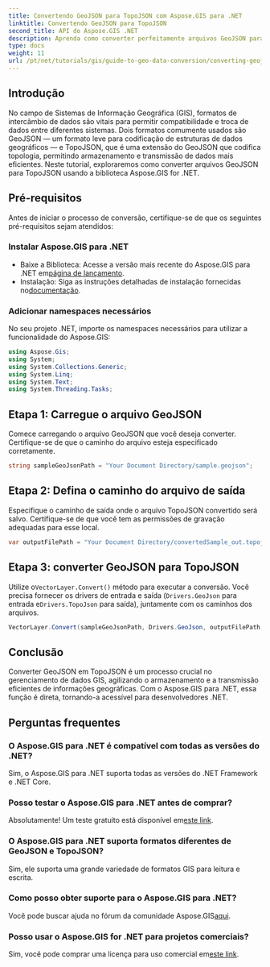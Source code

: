 ```yaml
---
title: Convertendo GeoJSON para TopoJSON com Aspose.GIS para .NET
linktitle: Convertendo GeoJSON para TopoJSON
second_title: API do Aspose.GIS .NET
description: Aprenda como converter perfeitamente arquivos GeoJSON para o formato TopoJSON usando a poderosa biblioteca Aspose.GIS for .NET. Este tutorial passo a passo abrange tudo, da instalação à execução.
type: docs
weight: 11
url: /pt/net/tutorials/gis/guide-to-geo-data-conversion/converting-geojson-to-topojson/
---
```

## Introdução

No campo de Sistemas de Informação Geográfica (GIS), formatos de intercâmbio de dados são vitais para permitir compatibilidade e troca de dados entre diferentes sistemas. Dois formatos comumente usados são GeoJSON — um formato leve para codificação de estruturas de dados geográficos — e TopoJSON, que é uma extensão do GeoJSON que codifica topologia, permitindo armazenamento e transmissão de dados mais eficientes. Neste tutorial, exploraremos como converter arquivos GeoJSON para TopoJSON usando a biblioteca Aspose.GIS for .NET.

## Pré-requisitos

Antes de iniciar o processo de conversão, certifique-se de que os seguintes pré-requisitos sejam atendidos:

### Instalar Aspose.GIS para .NET

-  Baixe a Biblioteca: Acesse a versão mais recente do Aspose.GIS para .NET em[página de lançamento](https://releases.aspose.com/gis/net/).
-  Instalação: Siga as instruções detalhadas de instalação fornecidas no[documentação](https://reference.aspose.com/gis/net/).

### Adicionar namespaces necessários

No seu projeto .NET, importe os namespaces necessários para utilizar a funcionalidade do Aspose.GIS:

```csharp
using Aspose.Gis;
using System;
using System.Collections.Generic;
using System.Linq;
using System.Text;
using System.Threading.Tasks;
```

## Etapa 1: Carregue o arquivo GeoJSON

Comece carregando o arquivo GeoJSON que você deseja converter. Certifique-se de que o caminho do arquivo esteja especificado corretamente.

```csharp
string sampleGeoJsonPath = "Your Document Directory/sample.geojson";
```

## Etapa 2: Defina o caminho do arquivo de saída

Especifique o caminho de saída onde o arquivo TopoJSON convertido será salvo. Certifique-se de que você tem as permissões de gravação adequadas para esse local.

```csharp
var outputFilePath = "Your Document Directory/convertedSample_out.topojson";
```

## Etapa 3: converter GeoJSON para TopoJSON

 Utilize o`VectorLayer.Convert()` método para executar a conversão. Você precisa fornecer os drivers de entrada e saída (`Drivers.GeoJson` para entrada e`Drivers.TopoJson` para saída), juntamente com os caminhos dos arquivos.

```csharp
VectorLayer.Convert(sampleGeoJsonPath, Drivers.GeoJson, outputFilePath, Drivers.TopoJson);
```

## Conclusão

Converter GeoJSON em TopoJSON é um processo crucial no gerenciamento de dados GIS, agilizando o armazenamento e a transmissão eficientes de informações geográficas. Com o Aspose.GIS para .NET, essa função é direta, tornando-a acessível para desenvolvedores .NET.

## Perguntas frequentes

### O Aspose.GIS para .NET é compatível com todas as versões do .NET?

Sim, o Aspose.GIS para .NET suporta todas as versões do .NET Framework e .NET Core.

### Posso testar o Aspose.GIS para .NET antes de comprar?

 Absolutamente! Um teste gratuito está disponível em[este link](https://releases.aspose.com/).

### O Aspose.GIS para .NET suporta formatos diferentes de GeoJSON e TopoJSON?

Sim, ele suporta uma grande variedade de formatos GIS para leitura e escrita.

### Como posso obter suporte para o Aspose.GIS para .NET?

 Você pode buscar ajuda no fórum da comunidade Aspose.GIS[aqui](https://forum.aspose.com/c/gis/33).

### Posso usar o Aspose.GIS for .NET para projetos comerciais?

 Sim, você pode comprar uma licença para uso comercial em[este link](https://purchase.conholdate.com/buy).